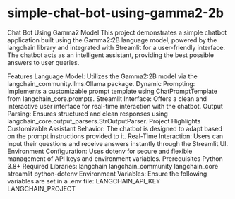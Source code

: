 # simple-chat-bot-using-gamma2-2b

Chat Bot Using Gamma2 Model
This project demonstrates a simple chatbot application built using the Gamma2:2B language model, powered by the langchain library and integrated with Streamlit for a user-friendly interface. The chatbot acts as an intelligent assistant, providing the best possible answers to user queries.

Features
Language Model: Utilizes the Gamma2:2B model via the langchain_community.llms.Ollama package.
Dynamic Prompting: Implements a customizable prompt template using ChatPromptTemplate from langchain_core.prompts.
Streamlit Interface: Offers a clean and interactive user interface for real-time interaction with the chatbot.
Output Parsing: Ensures structured and clean responses using langchain_core.output_parsers.StrOutputParser.
Project Highlights
Customizable Assistant Behavior: The chatbot is designed to adapt based on the prompt instructions provided to it.
Real-Time Interaction: Users can input their questions and receive answers instantly through the Streamlit UI.
Environment Configuration: Uses dotenv for secure and flexible management of API keys and environment variables.
Prerequisites
Python 3.8+
Required Libraries:
langchain
langchain_community
langchain_core
streamlit
python-dotenv
Environment Variables: Ensure the following variables are set in a .env file:
LANGCHAIN_API_KEY
LANGCHAIN_PROJECT
